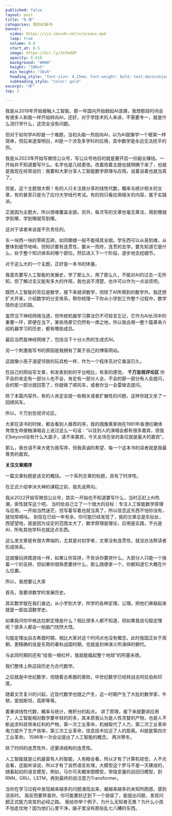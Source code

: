 ```yaml
---
published: false
layout: post
title: "0.序"
categories: 我的AI新书
banner:
  video: https://vjs.zencdn.net/v/oceans.mp4
  loop: true
  volume: 0.8
  start_at: 8.5
  image: https://bit.ly/3xTmdUP
  opacity: 0.618
  background: "#000"
  height: "100vh"
  min_height: "38vh"
  heading_style: "font-size: 4.25em; font-weight: bold; text-decoration: underline"
  subheading_style: "color: gold"
excerpt: "序"
top: 2

---
```


我是从2019年开始接触人工智能，那一年国内开始掀起AI浪潮，我想那段时间会有很多人和我一样开始转向AI，还好，对于学技术的人来讲，不需要专一，就是什么流行学什么，这完全没有问题。

但对于如何学AI却是一个难题，当初头脑一热投向AI，以为AI就像学一个框架一样简单，但后来逐渐明白，AI是一个涉及多学科的应用，其中数学是永远无法抚平的伤。

我是从2023年开始写微信公众号，写公众号地目的就是要开启一份副业赚钱。一开始并不知道要写什么。名字也是几经更改。改着改着主题也就明确下来了，也就是我现在经常说的：我要和大家分享人工智能数学原理与应用。说着说着也就当真了。

但是，这个主题很大啊！有的人只关注我分享的线性代数，概率与统计相关的文章，有的甚至只是为了应付大学线代考试。有的则只看应用相关的内容，属于实践派。

正是因为主题大，所以很难覆盖全部。另外，每次写的文章也毫无章法，用到哪就学到哪，学到哪就写到哪。

这对于读者来说是不负责任的。

东一块西一块的零砖瓦碎，如同嚼蜡一般不能得其全貌。学东西可以从易到难，从整体到细节地啃。但知识要有连贯性，要从一而终，连贯的去学。要先知道它是什么，处于整个知识体系的哪个部位。然后进入下一个阶段，逐步地去挖细节。

对于这么大的一个主题，正好是一本书的体量。

我首先要写人工智能的发展史，学了那么久，用了那么久，不能对AI的过去一无所知，但了解过去又能有多大的作用，我也说不清楚，也许可以作为一点谈资吧。

既然人工智能的背后是数学，接下来就讲数学，但除了AI所用到的数学外。我还想扩大开来，介绍数学的分支体系，帮你梳理一下你从小学到工作整个过程中，数学陪你走过的路。

虽然当下神经网络当道，但传统机器学习算法仍不可轻言忘记，它作为AI长河中的重要一环，即便在当下，某些场景它仍然有一席之地，所以我会用一整个篇章来介绍机器学习的历史，都有哪些成员。

最后当然是神经网络了，包括当下十分火热的生成式AI。

另一个刺激我写书的原因是我拥有了属于自己的博客网站。

这就像小孩子渴望邻居的玩具枪一样，作为一个程序员对它垂涎已久。

在自己的网站写文章，和发表到别的平台相比，有家的感觉。
**千万忽视评论区**
你不会的肯定有一部分人也不会，肯定有一部分人会，不会的那一部分有人会提问，会的那一部分就回答了，你就做了顺风车，或者你当一会雷锋去提问。

除了本篇内容外，有的人肯定会提一些相关或者扩展性的问题，这样你就又坐了一回顺风车。

所以，千万别忽视评论区。

大家在读书的时候，都会看别人推荐的序，我的偶像黄家驹在1991年香港红磡体育馆生命接触演唱会上说过这么一句话：“以往别人的演唱会都有很多嘉宾，但我们beyond没有什么大面子，请不来嘉宾，今天全场在坐的各位就是最大的嘉宾”。


那么，我也请不来大佬为我写序，但我真诚的希望，每一个这本书的读者就是我最尊贵的嘉宾。


**关注文章顺序**

一篇文章标题是该文的概括。
一个系列文章的标题，具有了时序性。


在正式介绍李沐大神的课程之前，我先说两句。

我从2022开始写微信公众号，其实一开始也不知道要写什么，当时正赶上AI热潮，索性就写这个吧。
当时给自己立了一个很大的目标：专注人工智能数学原理与应用，一开始当然迷茫，但写着写着也就当真了，所以信念这东西不怕你没有，就怕常嘀咕。
到现在已经一年有余，你可能已经发现了，我的文章总是东扯扯，西望望地，就是因为设定的范围太大了，数学原理是理论，应用是实践，不光是AI，所有其他学科也就这点东西。

这么发文章是有很大弊端的，尤其是对初学者，文章没有连贯性，就没办法帮读者形成体系。

这就像玩拼图游戏一样，如果让你盲拼，不告诉你要拼什么，大部分人只能一个挨着一个的去拼，但如果你很熟悉要拼什么，那么随便拿一个，你都知道它大概在什么位置。

所以，我想要让大家

首先，我要讲数学的发展历史。

其实数学就在我们身边，从小学到大学，所学的各种定理，公理。把他们串联起来就是一部血泪数学史。

如果我问你毕格达拉斯定理是什么？相比很多人都不知道，但如果我说勾股定理呢？很多人都会一拍脑门恍然大悟。

勾股定理出自古希腊时期，相比大家对这个时间点也没有概念，此时我国正处于周朝，更精确的说是东周的春秋战国时期，也就是封神演义所演绎的朝代。

与此同时期的还有“给我一根杠杆，我就能撬起整个地球”的阿基米德。

我们整体上称这段历史为古代数学。

之后就是中世纪数学，但随着古希腊的衰败，中世纪数学已经转战古阿拉伯和印度。

随着文艺复兴的兴起，近现代数学也随之产生，这一时期产生了大批的数学家，牛顿，爱因斯坦，高斯等等。



着重讲线性代数，概率与统计，微积分的起点。
讲了原理，接下来就要讲应用了，人工智能相对数学要年轻的的多，其本质我认为是人性贪婪的产物，也是人不断追求科技带来红利的产物，第一次工业革命，机械取代了人力，第二次工业革命电力提升了生产效率，第三次工业革命，信息技术拉近了人的距离。AI就是第四次工业革命。
1596年一次会议提出了人工智能的概念。
两次寒冬。

除了时间的连贯性外，还要讲结构的连贯性。

人工智能就是让机器富有人的智能，人有眼会看，所以才有了计算机视觉，人不光会看，还能听读说，所以才有了自然语言处理，大模型这个罗马不是一天建成的，随着起初的语言模型，例如，马尔可夫概率图模型，带隐变量的自回归模型，到RNN，GRU，LSTM，再到最终的自注意力Transformer。

当你在学习过程中发现越来越多的问题涌现出来，被越来越多的未知所困惑，感到沮丧时。
我反而要恭喜你，你可能要跃迁到下一个层级了，能提出问题，发现问题正式能力突变的必经之路。
我给你举个例子，为什么无知者无畏？为什么小孩不怕走坟地？因为他们心里干净，脑子里没有那些乱七八糟的东西。